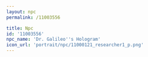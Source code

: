 ```yaml
---
layout: npc
permalink: /11003556

title: Npc
id: '11003556'
npc_name: 'Dr. Galileo''s Hologram'
icon_url: 'portrait/npc/11000121_researcher1_p.png'
---
```

